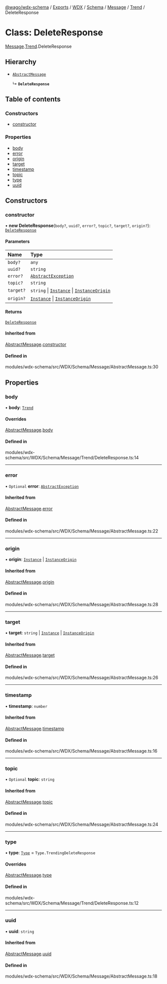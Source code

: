 [@wago/wdx-schema](../README.md) / [Exports](../modules.md) / [WDX](../modules/WDX.md) / [Schema](../modules/WDX.Schema.md) / [Message](../modules/WDX.Schema.Message.md) / [Trend](../modules/WDX.Schema.Message.Trend.md) / DeleteResponse

# Class: DeleteResponse

[Message](../modules/WDX.Schema.Message.md).[Trend](../modules/WDX.Schema.Message.Trend.md).DeleteResponse

## Hierarchy

- [`AbstractMessage`](WDX.Schema.Message.AbstractMessage.md)

  ↳ **`DeleteResponse`**

## Table of contents

### Constructors

- [constructor](WDX.Schema.Message.Trend.DeleteResponse.md#constructor)

### Properties

- [body](WDX.Schema.Message.Trend.DeleteResponse.md#body)
- [error](WDX.Schema.Message.Trend.DeleteResponse.md#error)
- [origin](WDX.Schema.Message.Trend.DeleteResponse.md#origin)
- [target](WDX.Schema.Message.Trend.DeleteResponse.md#target)
- [timestamp](WDX.Schema.Message.Trend.DeleteResponse.md#timestamp)
- [topic](WDX.Schema.Message.Trend.DeleteResponse.md#topic)
- [type](WDX.Schema.Message.Trend.DeleteResponse.md#type)
- [uuid](WDX.Schema.Message.Trend.DeleteResponse.md#uuid)

## Constructors

### constructor

• **new DeleteResponse**(`body?`, `uuid?`, `error?`, `topic?`, `target?`, `origin?`): [`DeleteResponse`](WDX.Schema.Message.Trend.DeleteResponse.md)

#### Parameters

| Name | Type |
| :------ | :------ |
| `body?` | `any` |
| `uuid?` | `string` |
| `error?` | [`AbstractException`](WDX.Schema.Model.Exception.AbstractException.md) |
| `topic?` | `string` |
| `target?` | `string` \| [`Instance`](WDX.Schema.Model.Instance.Instance.md) \| [`InstanceOrigin`](WDX.Schema.Model.Instance.InstanceOrigin.md) |
| `origin?` | [`Instance`](WDX.Schema.Model.Instance.Instance.md) \| [`InstanceOrigin`](WDX.Schema.Model.Instance.InstanceOrigin.md) |

#### Returns

[`DeleteResponse`](WDX.Schema.Message.Trend.DeleteResponse.md)

#### Inherited from

[AbstractMessage](WDX.Schema.Message.AbstractMessage.md).[constructor](WDX.Schema.Message.AbstractMessage.md#constructor)

#### Defined in

modules/wdx-schema/src/WDX/Schema/Message/AbstractMessage.ts:30

## Properties

### body

• **body**: [`Trend`](WDX.Schema.Model.Trend.Trend.md)

#### Overrides

[AbstractMessage](WDX.Schema.Message.AbstractMessage.md).[body](WDX.Schema.Message.AbstractMessage.md#body)

#### Defined in

modules/wdx-schema/src/WDX/Schema/Message/Trend/DeleteResponse.ts:14

___

### error

• `Optional` **error**: [`AbstractException`](WDX.Schema.Model.Exception.AbstractException.md)

#### Inherited from

[AbstractMessage](WDX.Schema.Message.AbstractMessage.md).[error](WDX.Schema.Message.AbstractMessage.md#error)

#### Defined in

modules/wdx-schema/src/WDX/Schema/Message/AbstractMessage.ts:22

___

### origin

• **origin**: [`Instance`](WDX.Schema.Model.Instance.Instance.md) \| [`InstanceOrigin`](WDX.Schema.Model.Instance.InstanceOrigin.md)

#### Inherited from

[AbstractMessage](WDX.Schema.Message.AbstractMessage.md).[origin](WDX.Schema.Message.AbstractMessage.md#origin)

#### Defined in

modules/wdx-schema/src/WDX/Schema/Message/AbstractMessage.ts:28

___

### target

• **target**: `string` \| [`Instance`](WDX.Schema.Model.Instance.Instance.md) \| [`InstanceOrigin`](WDX.Schema.Model.Instance.InstanceOrigin.md)

#### Inherited from

[AbstractMessage](WDX.Schema.Message.AbstractMessage.md).[target](WDX.Schema.Message.AbstractMessage.md#target)

#### Defined in

modules/wdx-schema/src/WDX/Schema/Message/AbstractMessage.ts:26

___

### timestamp

• **timestamp**: `number`

#### Inherited from

[AbstractMessage](WDX.Schema.Message.AbstractMessage.md).[timestamp](WDX.Schema.Message.AbstractMessage.md#timestamp)

#### Defined in

modules/wdx-schema/src/WDX/Schema/Message/AbstractMessage.ts:16

___

### topic

• `Optional` **topic**: `string`

#### Inherited from

[AbstractMessage](WDX.Schema.Message.AbstractMessage.md).[topic](WDX.Schema.Message.AbstractMessage.md#topic)

#### Defined in

modules/wdx-schema/src/WDX/Schema/Message/AbstractMessage.ts:24

___

### type

• **type**: [`Type`](../enums/WDX.Schema.Message.Type.md) = `Type.TrendingDeleteResponse`

#### Overrides

[AbstractMessage](WDX.Schema.Message.AbstractMessage.md).[type](WDX.Schema.Message.AbstractMessage.md#type)

#### Defined in

modules/wdx-schema/src/WDX/Schema/Message/Trend/DeleteResponse.ts:12

___

### uuid

• **uuid**: `string`

#### Inherited from

[AbstractMessage](WDX.Schema.Message.AbstractMessage.md).[uuid](WDX.Schema.Message.AbstractMessage.md#uuid)

#### Defined in

modules/wdx-schema/src/WDX/Schema/Message/AbstractMessage.ts:18
